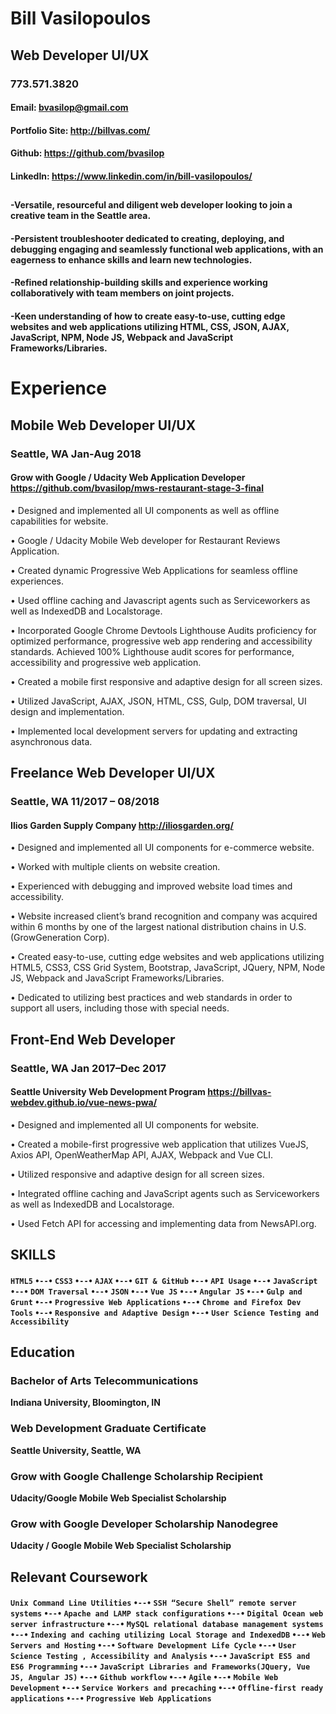 # Bill Vasilopoulos
## Web Developer UI/UX
### 773.571.3820

#### Email: <bvasilop@gmail.com>
#### Portfolio Site: <http://billvas.com/>
#### Github: <https://github.com/bvasilop>
#### LinkedIn: <https://www.linkedin.com/in/bill-vasilopoulos/>

##
#### -Versatile, resourceful and diligent web developer looking to join a creative team in the Seattle area.

#### -Persistent troubleshooter dedicated to creating, deploying, and debugging engaging and seamlessly functional web applications, with an eagerness to enhance skills and learn new technologies.

#### -Refined relationship-building skills and experience working collaboratively with team members on joint projects.

#### -Keen understanding of how to create easy-to-use, cutting edge websites and web applications utilizing HTML, CSS, JSON, AJAX, JavaScript, NPM, Node JS, Webpack and JavaScript Frameworks/Libraries.
##
# Experience


## Mobile Web Developer UI/UX
### Seattle, WA  Jan-Aug 2018

#### Grow with Google / Udacity Web Application Developer <https://github.com/bvasilop/mws-restaurant-stage-3-final>
•	Designed and implemented all UI components as well as offline capabilities for website.

•	Google / Udacity Mobile Web developer for Restaurant Reviews Application.

•	Created dynamic Progressive Web Applications for seamless offline experiences.

•	Used offline caching and Javascript agents such as Serviceworkers as well as IndexedDB and Localstorage.

•	Incorporated Google Chrome Devtools Lighthouse Audits proficiency for optimized performance, progressive web app rendering and accessibility standards. Achieved 100% Lighthouse audit scores for performance, accessibility and progressive web application.

•	Created a mobile first responsive and adaptive design for all screen sizes.

•	Utilized JavaScript, AJAX, JSON, HTML, CSS, Gulp, DOM traversal, UI design and implementation.

•	Implemented local development servers for updating and extracting asynchronous data.
##

## Freelance Web Developer UI/UX
### Seattle, WA  11/2017 – 08/2018
#### Ilios Garden Supply Company <http://iliosgarden.org/>

•	Designed and implemented all UI components for e-commerce website.

•	Worked with multiple clients on website creation.

•	Experienced with debugging and improved website load times and accessibility.

•	Website increased client’s brand recognition and company was acquired within 6 months by one of the largest national distribution chains in U.S. (GrowGeneration Corp).

•	Created easy-to-use, cutting edge websites and web applications utilizing HTML5, CSS3, CSS Grid System, Bootstrap, JavaScript, JQuery, NPM, Node JS, Webpack and JavaScript Frameworks/Libraries.

•	Dedicated to utilizing best practices and web standards in order to support all users, including those with special needs.
##
## Front-End Web Developer
### Seattle, WA  Jan 2017–Dec 2017
#### Seattle University Web Development Program <https://billvas-webdev.github.io/vue-news-pwa/>

•	Designed and implemented all UI components for website.

•	Created a mobile-first progressive web application that utilizes VueJS, Axios API, OpenWeatherMap API, AJAX, Webpack and  Vue CLI.

•	Utilized responsive and adaptive design for all screen sizes.

•	Integrated offline caching and JavaScript agents such as Serviceworkers as well as IndexedDB and Localstorage.

•	Used Fetch API for accessing and implementing data from NewsAPI.org.

##

## SKILLS
#### `HTML5` `•--•` `CSS3` `•--•` `AJAX` `•--•` `GIT & GitHub` `•--•` `API Usage` `•--•` `JavaScript` `•--•` `DOM Traversal` `•--•` `JSON` `•--•` `Vue JS` `•--•` `Angular JS` `•--•` `Gulp and Grunt` `•--•` `Progressive Web Applications` `•--•` `Chrome and Firefox Dev Tools` `•--•` `Responsive and Adaptive Design` `•--•` `User Science Testing and Accessibility`
##
## Education
### Bachelor of Arts Telecommunications
**Indiana University, Bloomington, IN**
### Web Development Graduate Certificate
**Seattle University, Seattle, WA**
### Grow with Google Challenge Scholarship Recipient
**Udacity/Google Mobile Web Specialist Scholarship**
### Grow with Google Developer Scholarship Nanodegree
**Udacity / Google Mobile Web Specialist Scholarship**

##
## Relevant Coursework
#### `Unix Command Line Utilities` `•--•` `SSH “Secure Shell” remote server systems` `•--•` `Apache and LAMP stack configurations` `•--•` `Digital Ocean web server infrastructure` `•--•` `MySQL relational database management systems` `•--•` `Indexing and caching utilizing Local Storage and IndexedDB` `•--•` `Web Servers and Hosting` `•--•` `Software Development Life Cycle` `•--•` `User Science Testing , Accessibility and Analysis` `•--•` `JavaScript ES5 and ES6 Programming` `•--•` `JavaScript Libraries and Frameworks(JQuery, Vue  JS, Angular JS)` `•--•` `Github workflow` `•--•` `Agile` `•--•` `Mobile Web Development` `•--•` `Service Workers and precaching` `•--•` `Offline-first ready applications` `•--•` `Progressive Web Applications`
##